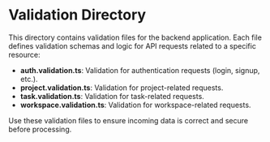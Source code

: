 # Validation Directory

This directory contains validation files for the backend application. Each file defines validation schemas and logic for API requests related to a specific resource:

- **auth.validation.ts**: Validation for authentication requests (login, signup, etc.).
- **project.validation.ts**: Validation for project-related requests.
- **task.validation.ts**: Validation for task-related requests.
- **workspace.validation.ts**: Validation for workspace-related requests.

Use these validation files to ensure incoming data is correct and secure before processing. 